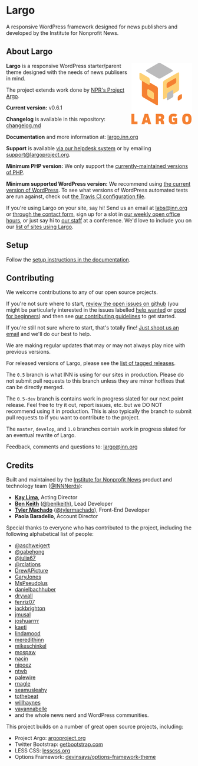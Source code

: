 # Largo

A responsive WordPress framework designed for news publishers and developed by the Institute for Nonprofit News.

## About Largo

<img align="right" src="/img/largo-login-logo.png" />

**Largo** is a responsive WordPress starter/parent theme designed with the needs of news publisers in mind.

The project extends work done by [NPR's Project Argo](http://argoproject.org/).

**Current version:** v0.6.1

**Changelog** is available in this repository: [changelog.md](./changelog.md)

**Documentation** and more information at: [largo.inn.org](https://largo.inn.org)

**Support** is available [via our helpdesk system](http://support.largoproject.org/) or by emailing [support@largoproject.org](mailto:support@largoproject.org).

**Minimum PHP version:** We only support the [currently-maintained versions of PHP](https://secure.php.net/supported-versions.php).

**Minimum supported WordPress version:** We recommend using [the current version of WordPress](https://wordpress.org/download/releases/). To see what versions of WordPress automated tests are run against, check out [the Travis CI configuration file](./.travis.yml).

If you're using Largo on your site, say hi! Send us an email at [labs@inn.org](mailto:labs@inn.org) or [through the contact form](https://labs.inn.org/contact/), sign up for a slot in [our weekly open office hours](https://docs.google.com/spreadsheets/d/1p-twn2D8oow7vXBfkcdYcZnVA4z8Q42OMs77KlHwf-g/edit#gid=0), or just say hi to [our staff](https://labs.inn.org/nerds/) at a conference. We'd love to include you on our [list of sites using Largo](https://github.com/INN/largo/wiki/Sites-Using-Largo).

## Setup

Follow the [setup instructions in the documentation](http://largo.readthedocs.io/users/download.html).

## Contributing

We welcome contributions to any of our open source projects.

If you're not sure where to start, [review the open issues on github](https://github.com/INN/Largo/issues) (you might be particularly interested in the issues labelled [help wanted](https://github.com/INN/Largo/labels/help%20wanted) or [good for beginners](https://github.com/INN/Largo/issues?q=label%3A%22good+for+beginners%22)) and then see [our contributing guidelines](/contributing.md) to get started.

If you're still not sure where to start, that's totally fine! [Just shoot us an email](mailto:nerds@inn.org) and we'll do our best to help.

We are making regular updates that may or may not always play nice with previous versions.

For released versions of Largo, please see the [list of tagged releases](https://github.com/INN/Largo/releases).

The `0.5` branch is what INN is using for our sites in production. Please do not submit pull requests to this branch unless they are minor hotfixes that can be directly merged.

The `0.5-dev` branch is contains work in progress slated for our next point release. Feel free to try it out, report issues, etc. but we DO NOT recommend using it in production. This is also typically the branch to submit pull requests to if you want to contribute to the project.

The `master`, `develop`, and `1.0` branches contain work in progress slated for an eventual rewrite of Largo.

Feedback, comments and questions to: [largo@inn.org](mailto:largo@inn.org)

## Credits

Built and maintained by the [Institute for Nonprofit News](http://inn.org) product and technology team ([@INNNerds](http://twitter.com/INNNerds)):

- **[Kay Lima](https://github.com/kaylima)**, Acting Director
- **[Ben Keith](https://github.com/benlk)** ([@benlkeith](http://twitter.com/benlkeith)), Lead Developer
- **[Tyler Machado](https://github.com/tylermachado)** ([@tylermachado](https://twitter.com/tylermachado)), Front-End Developer
- **Paola Baradello**, Account Director

Special thanks to everyone who has contributed to the project, including the following alphabetical list of people:
- [@aschweigert](https://github.com/aschweigert)
- [@gabehong](https://github.com/gabehong)
- [@julia67](https://github.com/julia67)
- [@rclations](https://github.com/rclations)
- [DrewAPicture](http://github.com/drewapicture)
- [GaryJones](http://github.com/garyjones)
- [MsPseudolus](https://github.com/MsPseudolus)
- [danielbachhuber](http://github.com/danielbachhuber)
- [drywall](http://github.com/drywall)
- [fenriz07](http://github.com/fenriz07)
- [jackbrighton](http://github.com/jackbrighton)
- [jmusal](https://github.com/jmusal)
- [joshuarrrr](http://github.com/joshuarrrr)
- [kaeti](https://github.com/kaeti)
- [lindamood](http://github.com/lindamood)
- [meredithinn](http://github.com/meredithinn)
- [mikeschinkel](https://github.com/mikeschinkel)
- [mospaw](http://github.com/mospaw)
- [nacin](http://github.com/nacin)
- [nipoez](http://github.com/nipoez)
- [ntwb](https://github.com/ntwb)
- [palewire](http://github.com/palewire)
- [rnagle](https://github.com/rnagle)
- [seamusleahy](http://github.com/seamusleahy)
- [tothebeat](http://github.com/tothebeat)
- [willhaynes](http://github.com/willhaynes)
- [yayannabelle](https://github.com/yayannabelle)
- and the whole news nerd and WordPress communities.

This project builds on a number of great open source projects, including:

* Project Argo: [argoproject.org](http://argoproject.org/)
* Twitter Bootstrap: [getbootstrap.com](http://getbootstrap.com/)
* LESS CSS: [lesscss.org](http://lesscss.org/)
* Options Framework: [devinsays/options-framework-theme](https://github.com/devinsays/options-framework-theme)
